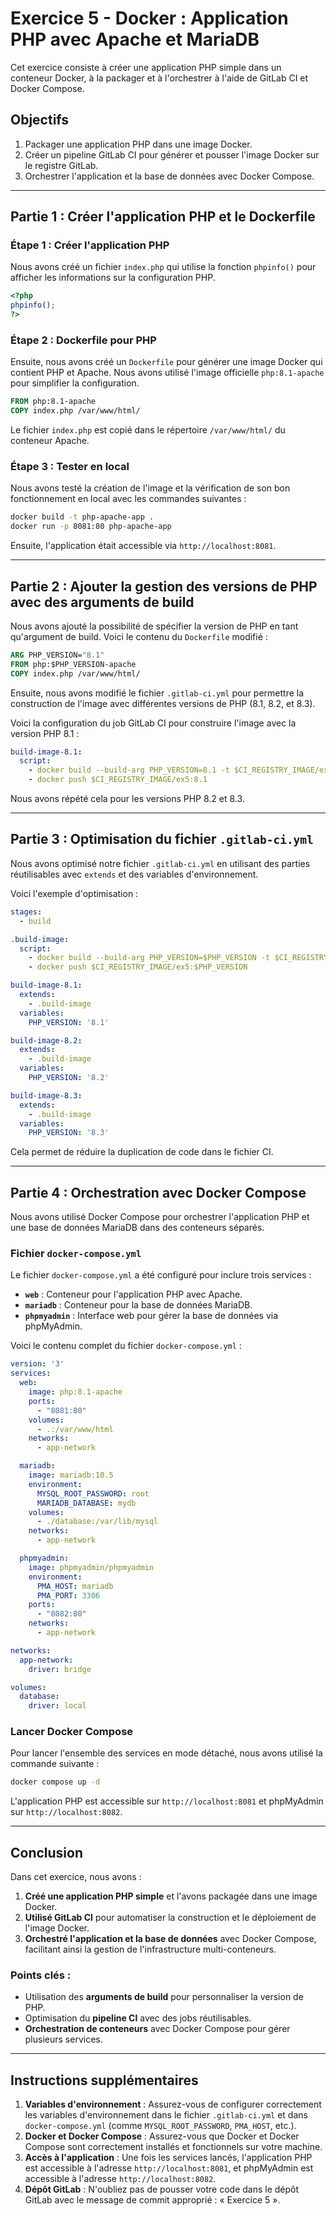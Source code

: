 # Exercice 5 - Docker : Application PHP avec Apache et MariaDB

Cet exercice consiste à créer une application PHP simple dans un conteneur Docker, à la packager et à l'orchestrer à l'aide de GitLab CI et Docker Compose.

## Objectifs

1. Packager une application PHP dans une image Docker.
2. Créer un pipeline GitLab CI pour générer et pousser l'image Docker sur le registre GitLab.
3. Orchestrer l'application et la base de données avec Docker Compose.

---

## Partie 1 : Créer l'application PHP et le Dockerfile

### Étape 1 : Créer l'application PHP

Nous avons créé un fichier `index.php` qui utilise la fonction `phpinfo()` pour afficher les informations sur la configuration PHP.

```php
<?php
phpinfo();
?>
```

### Étape 2 : Dockerfile pour PHP

Ensuite, nous avons créé un `Dockerfile` pour générer une image Docker qui contient PHP et Apache. Nous avons utilisé l'image officielle `php:8.1-apache` pour simplifier la configuration.

```Dockerfile
FROM php:8.1-apache
COPY index.php /var/www/html/
```

Le fichier `index.php` est copié dans le répertoire `/var/www/html/` du conteneur Apache.

### Étape 3 : Tester en local

Nous avons testé la création de l'image et la vérification de son bon fonctionnement en local avec les commandes suivantes :

```bash
docker build -t php-apache-app .
docker run -p 8081:80 php-apache-app
```

Ensuite, l'application était accessible via `http://localhost:8081`.

---

## Partie 2 : Ajouter la gestion des versions de PHP avec des arguments de build

Nous avons ajouté la possibilité de spécifier la version de PHP en tant qu'argument de build. Voici le contenu du `Dockerfile` modifié :

```Dockerfile
ARG PHP_VERSION="8.1"
FROM php:$PHP_VERSION-apache
COPY index.php /var/www/html/
```

Ensuite, nous avons modifié le fichier `.gitlab-ci.yml` pour permettre la construction de l'image avec différentes versions de PHP (8.1, 8.2, et 8.3).

Voici la configuration du job GitLab CI pour construire l'image avec la version PHP 8.1 :

```yaml
build-image-8.1:
  script:
    - docker build --build-arg PHP_VERSION=8.1 -t $CI_REGISTRY_IMAGE/ex5:8.1 .
    - docker push $CI_REGISTRY_IMAGE/ex5:8.1
```

Nous avons répété cela pour les versions PHP 8.2 et 8.3.

---

## Partie 3 : Optimisation du fichier `.gitlab-ci.yml`

Nous avons optimisé notre fichier `.gitlab-ci.yml` en utilisant des parties réutilisables avec `extends` et des variables d'environnement.

Voici l'exemple d'optimisation :

```yaml
stages:
  - build

.build-image:
  script:
    - docker build --build-arg PHP_VERSION=$PHP_VERSION -t $CI_REGISTRY_IMAGE/ex5:$PHP_VERSION .
    - docker push $CI_REGISTRY_IMAGE/ex5:$PHP_VERSION

build-image-8.1:
  extends:
    - .build-image
  variables:
    PHP_VERSION: '8.1'

build-image-8.2:
  extends:
    - .build-image
  variables:
    PHP_VERSION: '8.2'

build-image-8.3:
  extends:
    - .build-image
  variables:
    PHP_VERSION: '8.3'
```

Cela permet de réduire la duplication de code dans le fichier CI.

---

## Partie 4 : Orchestration avec Docker Compose

Nous avons utilisé Docker Compose pour orchestrer l'application PHP et une base de données MariaDB dans des conteneurs séparés.

### Fichier `docker-compose.yml`

Le fichier `docker-compose.yml` a été configuré pour inclure trois services :

- **`web`** : Conteneur pour l'application PHP avec Apache.
- **`mariadb`** : Conteneur pour la base de données MariaDB.
- **`phpmyadmin`** : Interface web pour gérer la base de données via phpMyAdmin.

Voici le contenu complet du fichier `docker-compose.yml` :

```yaml
version: '3'
services:
  web:
    image: php:8.1-apache
    ports:
      - "8081:80"
    volumes:
      - .:/var/www/html
    networks:
      - app-network

  mariadb:
    image: mariadb:10.5
    environment:
      MYSQL_ROOT_PASSWORD: root
      MARIADB_DATABASE: mydb
    volumes:
      - ./database:/var/lib/mysql
    networks:
      - app-network

  phpmyadmin:
    image: phpmyadmin/phpmyadmin
    environment:
      PMA_HOST: mariadb
      PMA_PORT: 3306
    ports:
      - "8082:80"
    networks:
      - app-network

networks:
  app-network:
    driver: bridge

volumes:
  database:
    driver: local
```

### Lancer Docker Compose

Pour lancer l'ensemble des services en mode détaché, nous avons utilisé la commande suivante :

```bash
docker compose up -d
```

L'application PHP est accessible sur `http://localhost:8081` et phpMyAdmin sur `http://localhost:8082`.

---

## Conclusion

Dans cet exercice, nous avons :

1. **Créé une application PHP simple** et l'avons packagée dans une image Docker.
2. **Utilisé GitLab CI** pour automatiser la construction et le déploiement de l'image Docker.
3. **Orchestré l'application et la base de données** avec Docker Compose, facilitant ainsi la gestion de l'infrastructure multi-conteneurs.

### Points clés :

- Utilisation des **arguments de build** pour personnaliser la version de PHP.
- Optimisation du **pipeline CI** avec des jobs réutilisables.
- **Orchestration de conteneurs** avec Docker Compose pour gérer plusieurs services.

---

## Instructions supplémentaires

1. **Variables d'environnement** : Assurez-vous de configurer correctement les variables d'environnement dans le fichier `.gitlab-ci.yml` et dans `docker-compose.yml` (comme `MYSQL_ROOT_PASSWORD`, `PMA_HOST`, etc.).
2. **Docker et Docker Compose** : Assurez-vous que Docker et Docker Compose sont correctement installés et fonctionnels sur votre machine.
3. **Accès à l'application** : Une fois les services lancés, l'application PHP est accessible à l'adresse `http://localhost:8081`, et phpMyAdmin est accessible à l'adresse `http://localhost:8082`.
4. **Dépôt GitLab** : N'oubliez pas de pousser votre code dans le dépôt GitLab avec le message de commit approprié : « Exercice 5 ».